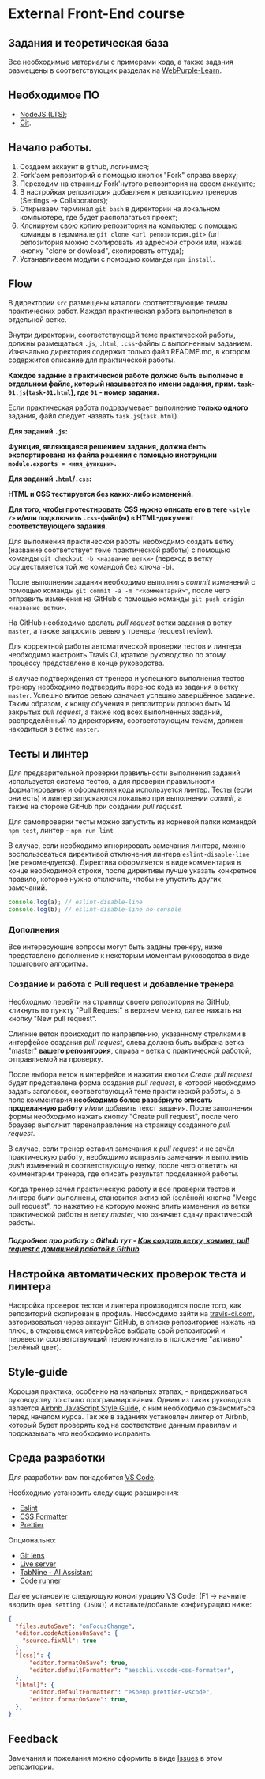 # External Front-End course

## Задания и теоретическая база

Все необходимые материалы с примерами кода, а также задания размещены в соответствующих разделах на [WebPurple-Learn](https://webpurple.github.io/learn/).

## Необходимое ПО

-   [NodeJS (LTS)](https://nodejs.org/en/);
-   [Git](https://git-scm.com/).

## Начало работы.

1. Создаем аккаунт в github, логинимся;
2. Fork'аем репозиторий с помощью кнопки "Fork" справа вверху;
3. Переходим на страницу Fork'нутого репозитория на своем аккаунте;
4. В настройках репозитория добавляем к репозиторию тренеров (Settings -> Collaborators);
5. Открываем терминал `git bash` в директории на локальном компьютере, где будет располагаться проект;
6. Клонируем свою копию репозитория на компьютер с помощью команды в терминале `git clone <url репозитория.git>` (url репозитория  можно скопировать из адресной строки или, нажав кнопку "clone or dowload", скопировать оттуда);
7.  Устанавливаем модули с помощью команды `npm install`.

## Flow

В директории `src` размещены каталоги соответствующие темам практических работ. Каждая практическая работа выполняется в отдельной ветке.

Внутри директории, соответствующей теме практической работы, должны размещаться `.js`, `.html`, `.css`-файлы с выполненным заданием. Изначально директория содержит только файл README.md, в котором содержится описание для практической работы.

**Каждое задание в практической работе должно быть выполнено в отдельном файле, который называется по имени задания, прим. `task-01.js`(`task-01.html`), где `01` - номер задания.**

Если практическая работа подразумевает выполнение **только одного** задания, файл следует назвать `task.js`(`task.html`).

**Для заданий `.js`:**

**Функция, являющаяся решением задания, должна быть экспортирована из файла решения с помощью инструкции `module.exports = <имя_функции>`.**

**Для заданий `.html`/`.css`:**

**HTML и CSS тестируется без каких-либо изменений.**

**Для того, чтобы протестировать CSS нужно описать его в теге `<style />` и/или подключить `.css`-файл(ы) в HTML-документ соответствующего задания**.

Для выполнения практической работы необходимо создать ветку (название соответствует теме практической работы) с помощью команды `git checkout -b <название ветки>` (переход в ветку осуществляется той же командой без ключа `-b`).

После выполнения задания необходимо выполнить _commit_ изменений с помощью команды `git commit -a -m "<комментарий>"`, после чего отправить изменения на GitHub с помощью команды `git push origin <название ветки>`.

На GitHub необходимо сделать _pull request_ ветки задания в ветку `master`, а также запросить ревью у тренера (request review).

Для корректной работы автоматической проверки тестов и линтера необходимо настроить Travis CI, краткое руководство по этому процессу представлено в конце руководства.

В случае подтверждения от тренера и успешного выполнения тестов тренеру необходимо подтвердить перенос кода из задания в ветку `master`. Успешно влитое ревью означает успешно завершённое задание. Таким образом, к концу обучения в репозитории должно быть 14 закрытых _pull request_, а также код всех выполненных заданий, распределённый по директориям, соответствующим темам, должен находиться в ветке `master`.

## Тесты и линтер

Для предварительной проверки правильности выполнения заданий используется система тестов, а для проверки правильности форматирования и оформления кода используется линтер. Тесты (если они есть) и линтер запускаются локально при выполнении _commit_, а также на стороне GitHub при создании _pull request_.

Для самопроверки тесты можно запустить из корневой папки командой `npm test`, линтер -  `npm run lint`

В случае, если необходимо игнорировать замечания линтера, можно воспользоваться директивой отключения линтера `eslint-disable-line` (не рекомендуется). Директива оформляется в виде комментария в конце необходимой строки, после директивы лучше указать конкретное правило, которое нужно отключить, чтобы не упустить других замечаний.

```javascript
console.log(a); // eslint-disable-line
console.log(b); // eslint-disable-line no-console
```

### Дополнения

Все интересующие вопросы могут быть заданы тренеру, ниже представлено дополнение к некоторым моментам руководства в виде пошагового алгоритма.

### Создание и работа с Pull request и добавление тренера

Необходимо перейти на страницу своего репозитория на GitHub, кликнуть по пункту "Pull Request" в верхнем меню, далее нажать на кнопку "New pull request".

Слияние веток происходит по направлению, указанному стрелками в интерфейсе создания _pull request_, слева должна быть выбрана ветка "master" **вашего репозитория**, справа - ветка с практической работой, отправляемой на проверку.

После выбора веток в интерфейсе и нажатия кнопки *Create pull request* будет представлена форма создания _pull request_, в которой необходимо задать заголовок, соответствующий теме практической работы, а в поле комментария **необходимо более развёрнуто описать проделанную работу** и/или добавить текст задания. После заполнения формы необходимо нажать кнопку "Create pull request", после чего браузер выполнит перенаправление на страницу созданного _pull request_.

В случае, если тренер оставил замечания к _pull request_ и не зачёл практическую работу, необходимо исправить замечания и выполнить _push_ изменений в соответствующую ветку, после чего ответить на комментарии тренера, где описать результат проделанной работы.

Когда тренер зачёл практическую работу и все проверки тестов и линтера были выполнены, становится активной (зелёной) кнопка "Merge pull request", по нажатию на которую можно влить изменения из ветки практической работы в ветку _master_, что означает сдачу практической работы.

##### Подробнее про работу с Github тут -  [Как создать ветку, коммит, pull request с домашней работой в Github](https://github.com/WebPurple/external-courses/blob/master/how-to/how-to-do-homework.md) 

## Настройка автоматических проверок теста и линтера

Настройка проверок тестов и линтера производится после того, как репозиторий скопирован в профиль.
Необходимо зайти на [travis-ci.com](https://www.travis-ci.com/), авторизоваться через аккаунт GitHub, в списке репозиториев нажать на плюс, в открывшемся интерфейсе выбрать свой репозиторий и перевести соответствующий переключатель в положение "активно" (зелёный цвет).

## Style-guide
Хорошая практика, особенно на начальных этапах, - придерживаться руководству по стилю программирования. Одним из таких руководств является [Airbnb JavaScript Style Guide](https://github.com/airbnb/javascript), с ним необходимо ознакомиться перед началом курса. Так же в заданиях установлен линтер от Airbnb, который будет проверять код на соответствие данным правилам и подсказывать что необходимо исправить.

## Среда разработки

Для разработки вам понадобится [VS Code](https://code.visualstudio.com/download). 

Необходимо установить следующие расширения:
- [Eslint](https://marketplace.visualstudio.com/items?itemName=dbaeumer.vscode-eslint)
- [CSS Formatter](https://marketplace.visualstudio.com/items?itemName=aeschli.vscode-css-formatter)
- [Prettier](https://marketplace.visualstudio.com/items?itemName=esbenp.prettier-vscode)

Опционально:
- [Git lens](https://marketplace.visualstudio.com/items?itemName=eamodio.gitlens)
- [Live server](https://marketplace.visualstudio.com/items?itemName=ritwickdey.LiveServer)
- [TabNine - AI Assistant](https://marketplace.visualstudio.com/items?itemName=TabNine.tabnine-vscode)
- [Code runner](https://marketplace.visualstudio.com/items?itemName=formulahendry.code-runner)


Далее установите следующую конфигурацию VS Code: (F1 -> начните вводить `Open setting (JSON)`) и вставьте/добавьте конфигурацию ниже: 

```json
{
  "files.autoSave": "onFocusChange",
  "editor.codeActionsOnSave": {
    "source.fixAll": true
  },
  "[css]": {
      "editor.formatOnSave": true,
      "editor.defaultFormatter": "aeschli.vscode-css-formatter",
  },
  "[html]": {
      "editor.defaultFormatter": "esbenp.prettier-vscode",
      "editor.formatOnSave": true,
  },
}
```

## Feedback

Замечания и пожелания можно оформить в виде [Issues](https://github.com/webpurple/external-courses/issues) в этом репозитории.

